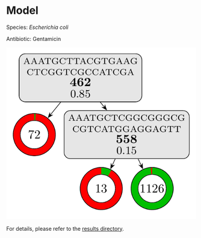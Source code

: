 
# Model

Species: *Escherichia coli*

Antibiotic: Gentamicin

<a href="./model.pdf"><img src="./model.png" /></a>

For details, please refer to the [results directory](../../../../../results/cart_b/escherichia%20coli/gentamicin/repeat_9/).


